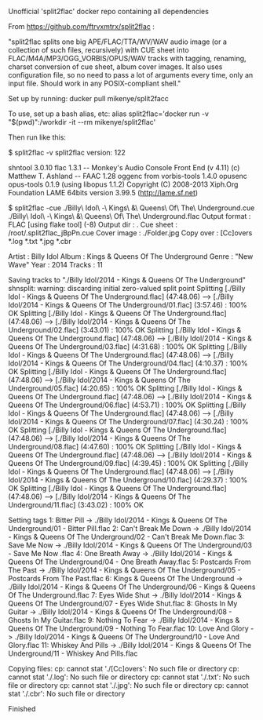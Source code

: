 Unofficial 'split2flac' docker repo containing all dependencies

From https://github.com/ftrvxmtrx/split2flac :

"split2flac splits one big APE/FLAC/TTA/WV/WAV audio image (or a collection of such files, recursively) with CUE sheet into FLAC/M4A/MP3/OGG_VORBIS/OPUS/WAV tracks with tagging, renaming, charset conversion of cue sheet, album cover images. It also uses configuration file, so no need to pass a lot of arguments every time, only an input file. Should work in any POSIX-compliant shell."

Set up by running: ducker pull mikenye/split2facc

To use, set up a bash alias, etc:
alias split2flac='docker run -v "$(pwd)":/workdir -it --rm mikenye/split2flac'

Then run like this:

$ split2flac -v
split2flac version: 122

shntool 3.0.10
flac 1.3.1
-- Monkey's Audio Console Front End (v 4.11) (c) Matthew T. Ashland --
FAAC 1.28
oggenc from vorbis-tools 1.4.0
opusenc opus-tools 0.1.9 (using libopus 1.1.2)
Copyright (C) 2008-2013 Xiph.Org Foundation
LAME 64bits version 3.99.5 (http://lame.sf.net)

$ split2flac -cue ./Billy\ Idol\ -\ Kings\ \&\ Queens\ Of\ The\ Underground.cue ./Billy\ Idol\ -\ Kings\ \&\ Queens\ Of\ The\ Underground.flac
Output format : FLAC [using flake tool] (-8)
Output dir : .
Cue sheet : /root/.split2flac_jBpPn.cue
Cover image : ./Folder.jpg
Copy over : [Cc]overs *.log *.txt *.jpg *.cbr

Artist : Billy Idol
Album : Kings & Queens Of The Underground
Genre : "New Wave"
Year : 2014
Tracks : 11

Saving tracks to "./Billy Idol/2014 - Kings & Queens Of The Underground"
shnsplit: warning: discarding initial zero-valued split point
Splitting [./Billy Idol - Kings & Queens Of The Underground.flac] (47:48.06) --> [./Billy Idol/2014 - Kings & Queens Of The Underground/01.flac] (3:57.46) : 100% OK
Splitting [./Billy Idol - Kings & Queens Of The Underground.flac] (47:48.06) --> [./Billy Idol/2014 - Kings & Queens Of The Underground/02.flac] (3:43.01) : 100% OK
Splitting [./Billy Idol - Kings & Queens Of The Underground.flac] (47:48.06) --> [./Billy Idol/2014 - Kings & Queens Of The Underground/03.flac] (4:31.68) : 100% OK
Splitting [./Billy Idol - Kings & Queens Of The Underground.flac] (47:48.06) --> [./Billy Idol/2014 - Kings & Queens Of The Underground/04.flac] (4:10.37) : 100% OK
Splitting [./Billy Idol - Kings & Queens Of The Underground.flac] (47:48.06) --> [./Billy Idol/2014 - Kings & Queens Of The Underground/05.flac] (4:20.65) : 100% OK
Splitting [./Billy Idol - Kings & Queens Of The Underground.flac] (47:48.06) --> [./Billy Idol/2014 - Kings & Queens Of The Underground/06.flac] (4:53.71) : 100% OK
Splitting [./Billy Idol - Kings & Queens Of The Underground.flac] (47:48.06) --> [./Billy Idol/2014 - Kings & Queens Of The Underground/07.flac] (4:30.24) : 100% OK
Splitting [./Billy Idol - Kings & Queens Of The Underground.flac] (47:48.06) --> [./Billy Idol/2014 - Kings & Queens Of The Underground/08.flac] (4:47.60) : 100% OK
Splitting [./Billy Idol - Kings & Queens Of The Underground.flac] (47:48.06) --> [./Billy Idol/2014 - Kings & Queens Of The Underground/09.flac] (4:39.45) : 100% OK
Splitting [./Billy Idol - Kings & Queens Of The Underground.flac] (47:48.06) --> [./Billy Idol/2014 - Kings & Queens Of The Underground/10.flac] (4:29.37) : 100% OK
Splitting [./Billy Idol - Kings & Queens Of The Underground.flac] (47:48.06) --> [./Billy Idol/2014 - Kings & Queens Of The Underground/11.flac] (3:43.02) : 100% OK

Setting tags
1: Bitter Pill
-> ./Billy Idol/2014 - Kings & Queens Of The Underground/01 - Bitter Pill.flac
2: Can't Break Me Down
-> ./Billy Idol/2014 - Kings & Queens Of The Underground/02 - Can't Break Me Down.flac
3: Save Me Now
-> ./Billy Idol/2014 - Kings & Queens Of The Underground/03 - Save Me Now .flac
4: One Breath Away
-> ./Billy Idol/2014 - Kings & Queens Of The Underground/04 - One Breath Away.flac
5: Postcards From The Past
-> ./Billy Idol/2014 - Kings & Queens Of The Underground/05 - Postcards From The Past.flac
6: Kings & Queens Of The Underground
-> ./Billy Idol/2014 - Kings & Queens Of The Underground/06 - Kings & Queens Of The Underground.flac
7: Eyes Wide Shut
-> ./Billy Idol/2014 - Kings & Queens Of The Underground/07 - Eyes Wide Shut.flac
8: Ghosts In My Guitar
-> ./Billy Idol/2014 - Kings & Queens Of The Underground/08 - Ghosts In My Guitar.flac
9: Nothing To Fear
-> ./Billy Idol/2014 - Kings & Queens Of The Underground/09 - Nothing To Fear.flac
10: Love And Glory
-> ./Billy Idol/2014 - Kings & Queens Of The Underground/10 - Love And Glory.flac
11: Whiskey And Pills
-> ./Billy Idol/2014 - Kings & Queens Of The Underground/11 - Whiskey And Pills.flac

Copying files:
cp: cannot stat './[Cc]overs': No such file or directory
cp: cannot stat './.log': No such file or directory
cp: cannot stat './.txt': No such file or directory
cp: cannot stat './.jpg': No such file or directory
cp: cannot stat './.cbr': No such file or directory

Finished
